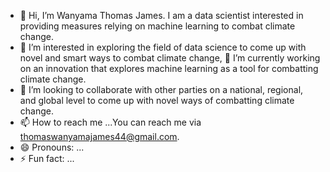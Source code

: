 - 👋 Hi, I’m Wanyama Thomas James. I am a data scientist interested in providing measures relying on machine learning to combat climate change.
- 👀 I’m interested in exploring the field of data science to come up with novel and smart ways to combat climate change,
🌱 I’m currently working on an innovation that explores machine learning as a tool for combatting climate change.
- 💞️ I’m looking to collaborate with other parties on a national, regional, and global level to come up with novel ways of combatting climate change.
- 📫 How to reach me ...You can reach me via thomaswanyamajames44@gmail.com.
- 😄 Pronouns: ...
- ⚡ Fun fact: ...

<!---
ThomasJames123/ThomasJames123 is a ✨ special ✨ repository because its `README.md` (this file) appears on your GitHub profile.
You can click the Preview link to take a look at your changes.
--->
